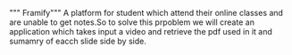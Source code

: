 """ Framify"""
A platform for student which attend their online classes and are unable to get notes.So to solve this prpoblem we will create an application which takes input a video and retrieve the pdf used in it and sumamry of eacch slide side by side.
